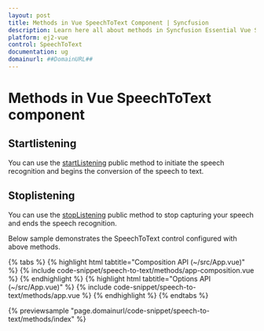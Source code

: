 ```yaml
---
layout: post
title: Methods in Vue SpeechToText Component | Syncfusion
description: Learn here all about methods in Syncfusion Essential Vue SpeechToText component, its elements, and more.
platform: ej2-vue
control: SpeechToText
documentation: ug
domainurl: ##DomainURL##
---
```


# Methods in Vue SpeechToText component

## Startlistening

You can use the [startListening](../api/speech-to-text/#startListening) public method to initiate the speech recognition and begins the conversion of the speech to text.

## Stoplistening

You can use the [stopListening](../api/speech-to-text/#stopListening) public method to stop capturing your speech and ends the speech recognition.

Below sample demonstrates the SpeechToText control configured with above methods.

{% tabs %}
{% highlight html tabtitle="Composition API (~/src/App.vue)" %}
{% include code-snippet/speech-to-text/methods/app-composition.vue %}
{% endhighlight %}
{% highlight html tabtitle="Options API (~/src/App.vue)" %}
{% include code-snippet/speech-to-text/methods/app.vue %}
{% endhighlight %}
{% endtabs %}

{% previewsample "page.domainurl/code-snippet/speech-to-text/methods/index" %}
